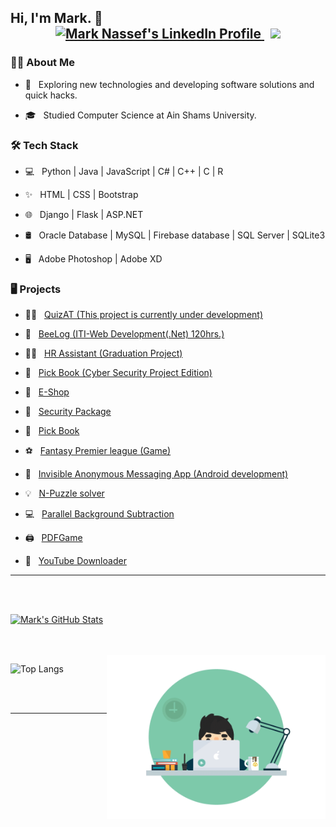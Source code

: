 <h2> Hi, I'm Mark. 👋 &nbsp; <div align='center'><a href="https://www.linkedin.com/in/mark-nassef/">
    <img src="https://www.vectorlogo.zone/logos/linkedin/linkedin-icon.svg" alt="Mark Nassef's LinkedIn Profile" height="25" width="25">
  </a> &nbsp; <a href="mailto:maark.nassef@gmail.com"><img width="30" src="https://user-images.githubusercontent.com/5141132/50740364-7ea80880-1217-11e9-8faf-2348e31beedd.png"></a></div>
</h2>

<h3> 👨🏻 About Me </h3>



- 🤔 &nbsp; Exploring new technologies and developing software solutions and quick hacks.

- 🎓 &nbsp; Studied Computer Science at Ain Shams University.
<!--
- 🌱 &nbsp; Learning about Data Science.
-->


<h3>🛠 Tech Stack</h3>



- 💻 &nbsp; Python | Java | JavaScript | C# | C++ | C | R 

- ✨ &nbsp; HTML | CSS | Bootstrap 

- 🌐 &nbsp; Django | Flask | ASP.NET

- 🛢 &nbsp; Oracle Database | MySQL | Firebase database | SQL Server | SQLite3

- 🖥 &nbsp; Adobe Photoshop | Adobe XD


<!--
<h3>🛠 To Learn</h3>

- 🔧 &nbsp; Become a Data Analyst Path -LinkedIn Learning-
-->


<h3>🖥 Projects</h3>
<!--
- 🌐 &nbsp; [PopMap Online Store (Web development)](https://github.com/MaarkNassef/PopMap)
-->

- 👨‍🏫 &nbsp; [QuizAT (This project is currently under development)](https://github.com/MaarkNassef/QuizAT)

- 🐝 &nbsp; [BeeLog (ITI-Web Development(.Net) 120hrs.)](https://github.com/MaarkNassef/Beelog)

- 👨‍🎓 &nbsp; [HR Assistant (Graduation Project)](https://github.com/MaarkNassef/GraduationProject)

- 🔐 &nbsp; [Pick Book (Cyber Security Project Edition)](https://github.com/MaarkNassef/CyberSecurityProject)

- 🛒 &nbsp; [E-Shop](https://github.com/MaarkNassef/E-Shop)

- 🔐 &nbsp; [Security Package](https://github.com/MaarkNassef/SecurityPackage)

- 📖 &nbsp; [Pick Book](https://github.com/MaarkNassef/ITI-Project)

- ⚽ &nbsp; [Fantasy Premier league (Game)](https://github.com/MaarkNassef/MiniFootballFantasy)

- 📱 &nbsp; [Invisible Anonymous Messaging App (Android development)](https://github.com/MaarkNassef/Invisible)

- 💡 &nbsp; [N-Puzzle solver](https://github.com/MaarkNassef/N_Puzzle)

- 💻 &nbsp; [Parallel Background Subtraction](https://github.com/MaarkNassef/ParallelBackgroundSubtraction)

- 🖨 &nbsp; [PDFGame](https://github.com/MaarkNassef/PDFGame)

- 🎥 &nbsp; [YouTube Downloader](https://github.com/MaarkNassef/YouTubeDownloader)

<hr>



<br/><br/>

[![Mark's GitHub Stats](https://github-readme-stats.vercel.app/api?username=MaarkNassef&show_icons=false)](https://github.com/MaarkNassef)

<br/>

<br/>

<img src="https://github.com/nirala69/nirala69/blob/master/70804f7e25b11f29db904f2fa7b4cd9d.gif" width="350" align='right'>

![Top Langs](https://github-readme-stats.vercel.app/api/top-langs/?username=MaarkNassef&show_icons=false)

<br><br>
<hr>

